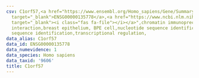 ```yaml
---
csv: C1orf57,<a href="https://www.ensembl.org/Homo_sapiens/Gene/Summary?db=core;g=ENSG00000135778"
  target="_blank">ENSG00000135778</a>,<a href="https://www.ncbi.nlm.nih.gov/pubmed/22863008"
  target="_blank"><i class="fas fa-file"></i></a>",chromatin immunoprecipitation assay,direct
  interaction,breast epithelium, BPE cell,nucleotide sequence identification,nucleotide
  sequence identification,transcriptional regulation,
data_alias: C1orf57
data_id: ENSG00000135778
data_numevidence: 1
data_species: Homo sapiens
data_taxid: '9606'
title: C1orf57
---
```

